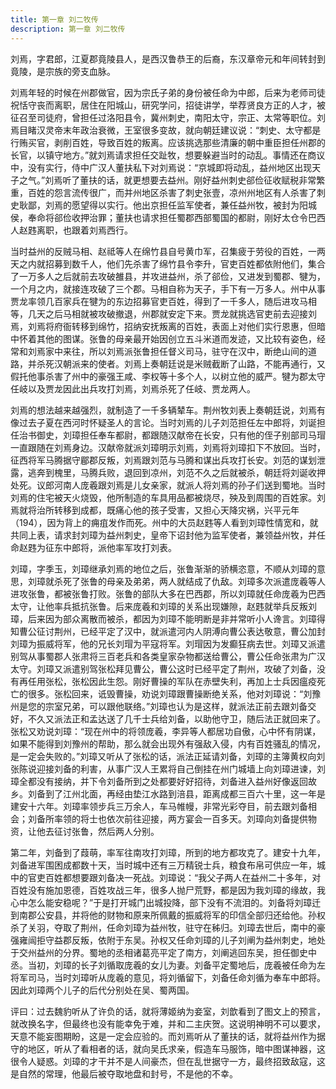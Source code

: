 ```yaml
---
title: 第一章 刘二牧传
description: 第一章 刘二牧传
---
```


刘焉，字君郎，江夏郡竟陵县人，是西汉鲁恭王的后裔，东汉章帝元和年间转封到竟陵，是宗族的旁支血脉。

刘焉年轻的时候在州郡做官，因为宗氏子弟的身份被任命为中郎，后来为老师司徒祝恬守丧而离职，居住在阳城山，研究学问，招徒讲学，举荐贤良方正的人才，被征召至司徒府，曾担任过洛阳县令，冀州刺史，南阳太守，宗正、太常等职位。刘焉目睹汉灵帝末年政治衰微，王室很多变故，就向朝廷建议说：“刺史、太守都是行贿买官，剥削百姓，导致百姓的叛离。应该挑选那些清廉的朝中重臣担任州郡的长官，以镇守地方。”就刘焉请求担任交趾牧，想要躲避当时的动乱。事情还在商议中，没有实行，侍中广汉人董扶私下对刘焉说：“京城即将动乱，益州地区出现天子之气。”刘焉听了董扶的话，就更想要去益州。刚好益州刺史郤俭征收赋税非常繁重，百姓的怨言流传很广，而并州地区杀害了刺史张壹，凉州州地区有人杀害了刺史耿鄙，刘焉的愿望得以实行。他出京担任监军使者，兼任益州牧，被封为阳城侯，奉命将郤俭收押治罪；董扶也请求担任蜀郡西部蜀国的都尉，刚好太仓令巴西人赵韪离职，也跟着刘焉西行。

当时益州的反贼马相、赵祗等人在绵竹县自号黄巾军，召集疲于劳役的百姓，一两天之内就招募到数千人，他们先杀害了绵竹县令李升，官吏百姓都依附他们，集合了一万多人之后就前去攻破雒县，并攻进益州，杀了郤俭，又进发到蜀郡、犍为，一个月之内，就接连攻破了三个郡。马相自称为天子，手下有一万多人。州中从事贾龙率领几百家兵在犍为的东边招募官吏百姓，得到了一千多人，随后进攻马相等，几天之后马相就被攻破撤退，州郡就安定下来。贾龙就挑选官吏前去迎接刘焉，刘焉将府衙转移到绵竹，招纳安抚叛离的百姓，表面上对他们实行恩惠，但暗中怀着其他的图谋。张鲁的母亲最开始因创立五斗米道而发迹，又比较有姿色，经常和刘焉家中来往，所以刘焉派张鲁担任督义司马，驻守在汉中，断绝山间的道路，并杀死汉朝派来的使者。刘焉上奏朝廷说是米贼截断了山路，不能再通行，又假托他事杀害了州中的豪强王咸、李权等十多个人，以树立他的威严。犍为郡太守任岐以及贾龙因此出兵攻打刘焉，刘焉杀死了任岐、贾龙两人。

刘焉的想法越来越强烈，就制造了一千多辆辇车。荆州牧刘表上奏朝廷说，刘焉有像过去子夏在西河时怀疑圣人的言论。当时刘焉的儿子刘范担任左中郎将，刘诞担任治书御史，刘璋担任奉车都尉，都跟随汉献帝在长安，只有他的侄子别部司马瑁一直跟随在刘焉身边。汉献帝就派刘璋明示刘焉，刘焉将刘璋扣下不放回。当时，征西将军马腾据守郿郡反叛，刘焉跟刘范与马腾和谋出兵攻打长安。刘范的谋划泄露，逃奔到槐里，马腾兵败，退回到凉州，刘范不久之后就被杀，朝廷将刘诞收押处死。议郎河南人庞羲跟刘焉是儿女亲家，就派人将刘焉的孙子们送到蜀地。当时刘焉的住宅被天火烧毁，他所制造的车具用品都被烧尽，殃及到周围的百姓家。刘焉就将治所转移到成都，既痛心他的孩子受害，又担心天降灾祸，兴平元年（194），因为背上的痈疽发作而死。州中的大员赵韪等人看到刘璋性情宽和，就共同上表，请求封刘璋为益州刺史，皇帝下诏封他为监军使者，兼领益州牧，并任命赵韪为征东中郎将，派他率军攻打刘表。

刘璋，字季玉，刘璋继承刘焉的地位之后，张鲁渐渐的骄横恣意，不顺从刘璋的意思，刘璋就杀死了张鲁的母亲及弟弟，两人就结成了仇敌。刘璋多次派遣庞羲等人进攻张鲁，都被张鲁打败。张鲁的部队大多在巴西郡，所以刘璋就任命庞羲为巴西太守，让他率兵抵抗张鲁。后来庞羲和刘璋的关系出现嫌隙，赵韪就举兵反叛刘璋，后来因为部众离散而被杀，都因为刘璋不能明断是非并常听小人谗言。刘璋得知曹公征讨荆州，已经平定了汉中，就派遣河内人阴溥向曹公表达敬意，曹公加封刘璋为振威将军，他的兄长刘瑁为平寇将军。刘瑁因为发癫狂病去世。刘璋又派遣别驾从事蜀郡人张肃将三百老兵和各类皇家杂物都送给曹公，曹公任命张肃为广汉太守。刘璋又派遣别驾张松拜见曹公，曹公这时已经平定了荆州，攻破了刘备，没有再任用张松，张松因此生怨。刚好曹操的军队在赤壁失利，再加上士兵因瘟疫死亡的很多。张松回来，诋毁曹操，劝说刘璋跟曹操断绝关系，他对刘璋说：“刘豫州是您的宗室兄弟，可以跟他联络。”刘璋也认为是这样，就派法正前去跟刘备交好，不久又派法正和孟达送了几千士兵给刘备，以助他守卫，随后法正就回来了。张松又劝说刘璋：“现在州中的将领庞羲，李异等人都居功自傲，心中怀有阴谋，如果不能得到刘豫州的帮助，那么就会出现外有强敌入侵，内有百姓骚乱的情况，是一定会失败的。”刘璋又听从了张松的话，派法正延请刘备，刘璋的主簿黄权向刘张陈说迎接刘备的利害，从事广汉人王累将自己倒挂在州门城墙上向刘璋进谏，刘璋全都没有接纳，并下令刘备所到之处都要好好招待，刘备进入益州好像返回故乡。刘备到了江州北面，再经由垫江水路到涪县，距离成都三百六十里，这一年是建安十六年。刘璋率领步兵三万余人，车马帷幔，非常光彩夺目，前去跟刘备相会；刘备所率领的将士也依次前往迎接，两方宴会一百多天。刘璋向刘备提供物资，让他去征讨张鲁，然后两人分别。

第二年，刘备到了葭萌，率军往南攻打刘璋，所到的地方都攻克了。建安十九年，刘备进军围困成都数十天，当时城中还有三万精锐士兵，粮食布帛可供应一年，城中的官吏百姓都想要跟刘备决一死战。刘璋说：“我父子两人在益州二十多年，对百姓没有施加恩德，百姓攻战三年，很多人抛尸荒野，都是因为我刘璋的缘故，我心中怎么能安稳呢？”于是打开城门出城投降，部下没有不流泪的。刘备将刘璋迁到南郡公安县，并将他的财物和原来所佩戴的振威将军的印信全部归还给他。孙权杀了关羽，夺取了荆州，任命刘璋为益州牧，驻守在秭归。刘璋去世后，南中的豪强雍闿拒守益郡反叛，依附于东吴。孙权又任命刘璋的儿子刘阐为益州刺史，地处于交州益州的分界。蜀地的丞相诸葛亮平定了南方，刘阐逃回东吴，担任御史中丞。当初，刘璋的长子刘循取庞羲的女儿为妻。刘备平定蜀地后，庞羲被任命为左将军司马，当时刘璋听从庞羲的意见，将刘循留下，刘备任命刘循为奉车中郎将。因此刘璋两个儿子的后代分别处在吴、蜀两国。

评曰：过去魏豹听从了许负的话，就将薄姬纳为妾室，刘歆看到了图文上的预言，就改换名字，但最终也没有能幸免于难，并和二主庆贺。这说明神明不可以要求，天意不能妄图期盼，这是一定会应验的。而刘焉听从了董扶的话，就将益州作为据守的地区，听从了看相者的话，就向吴氏求亲，假造车马服饰，暗中图谋神器，这很令人疑惑。刘璋的才干并不是人间豪杰，但在乱世据守一方，最终招致敌寇，这是自然的常理，他最后被夺取地盘和封号，不是他的不幸。